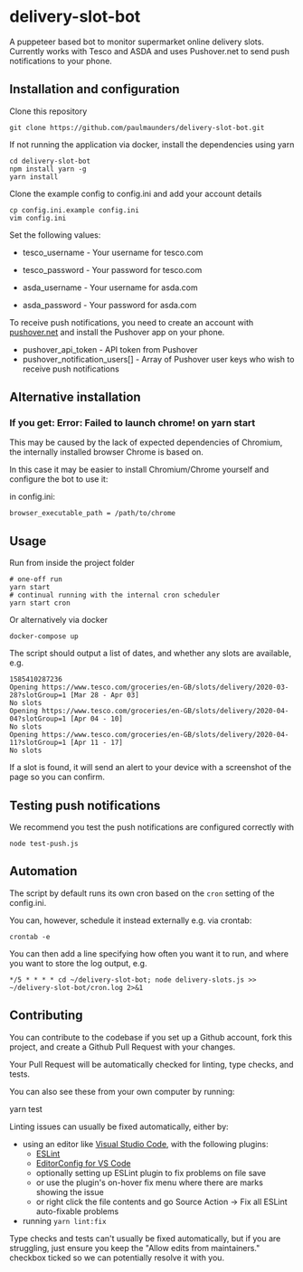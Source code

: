 # delivery-slot-bot
A puppeteer based bot to monitor supermarket online delivery slots. Currently works with Tesco and ASDA and uses Pushover.net to send push notifications to your phone.
## Installation and configuration
Clone this repository

    git clone https://github.com/paulmaunders/delivery-slot-bot.git

If not running the application via docker, install the dependencies using yarn

    cd delivery-slot-bot
    npm install yarn -g
    yarn install

Clone the example config to config.ini and add your account details

    cp config.ini.example config.ini
    vim config.ini

Set the following values:

* tesco_username - Your username for tesco.com
* tesco_password - Your password for tesco.com

* asda_username - Your username for asda.com
* asda_password - Your password for asda.com

To receive push notifications, you need to create an account with [pushover.net](https://pushover.net) and install the Pushover app on your phone.

* pushover_api_token - API token from Pushover
* pushover_notification_users[] - Array of Pushover user keys who wish to receive push notifications

## Alternative installation

### If you get: Error: Failed to launch chrome! on yarn start

This may be caused by the lack of expected dependencies of Chromium, the internally installed browser
Chrome is based on.

In this case it may be easier to install Chromium/Chrome yourself and configure the bot to use it:

in config.ini:

    browser_executable_path = /path/to/chrome

## Usage
Run from inside the project folder

    # one-off run
    yarn start
    # continual running with the internal cron scheduler
    yarn start cron

Or alternatively via docker

    docker-compose up

The script should output a list of dates, and whether any slots are available, e.g.

    1585410287236
    Opening https://www.tesco.com/groceries/en-GB/slots/delivery/2020-03-28?slotGroup=1 [Mar 28 - Apr 03]
    No slots
    Opening https://www.tesco.com/groceries/en-GB/slots/delivery/2020-04-04?slotGroup=1 [Apr 04 - 10]
    No slots
    Opening https://www.tesco.com/groceries/en-GB/slots/delivery/2020-04-11?slotGroup=1 [Apr 11 - 17]
    No slots

If a slot is found, it will send an alert to your device with a screenshot of the page so you can confirm.

## Testing push notifications
We recommend you test the push notifications are configured correctly with

    node test-push.js

## Automation

The script by default runs its own cron based on the `cron` setting of the config.ini.

You can, however, schedule it instead externally e.g. via crontab:

    crontab -e

You can then add a line specifying how often you want it to run, and where you want to store the log output, e.g.

    */5 * * * * cd ~/delivery-slot-bot; node delivery-slots.js >> ~/delivery-slot-bot/cron.log 2>&1


## Contributing
You can contribute to the codebase if you set up a Github account, fork this project, and create
a Github Pull Request with your changes.

Your Pull Request will be automatically checked for linting, type checks, and tests.

You can also see these from your own computer by running:

   yarn test

Linting issues can usually be fixed automatically, either by:

* using an editor like
[Visual Studio Code](https://code.visualstudio.com/), with the following plugins:
  * [ESLint](https://marketplace.visualstudio.com/items?itemName=dbaeumer.vscode-eslint)
  * [EditorConfig for VS Code](https://marketplace.visualstudio.com/items?itemName=EditorConfig.EditorConfig)
  * optionally setting up ESLint plugin to fix problems on file save
  * or use the plugin's on-hover fix menu where there are marks showing the issue
  * or right click the file contents and go Source Action -> Fix all ESLint auto-fixable problems
* running `yarn lint:fix`

Type checks and tests can't usually be fixed automatically, but if you are struggling, just ensure
you keep the "Allow edits from maintainers." checkbox ticked so we can potentially resolve it
with you.
